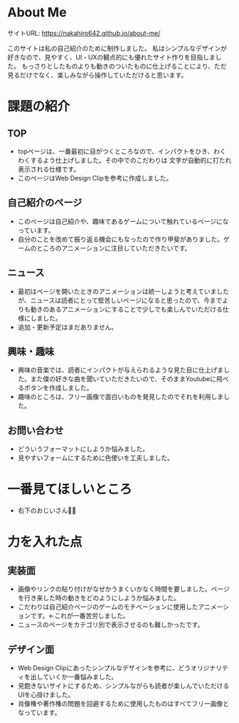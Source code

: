 # About Me 

サイトURL: https://nakahiro642.github.io/about-me/

このサイトは私の自己紹介のために制作しました。
私はシンプルなデザインが好きなので、見やすく、UI・UXの観点的にも優れたサイト作りを目指しました。
もっさりとしたものよりも動きのついたものに仕上げることにより、ただ見るだけでなく、楽しみながら操作していただけると思います。


# 課題の紹介

## TOP

- topページは、一番最初に目がつくところなので、インパクトをひき、わくわくするよう仕上げしました。その中でのこだわりは
文字が自動的に打たれ表示される仕様です。
- このページはWeb Design Clipを参考に作成しました。
  
## 自己紹介のページ

- このページは自己紹介や、趣味であるゲームについて触れているページになっています。
- 自分のことを改めて振り返る機会にもなったので作り甲斐がありました。ゲームのところのアニメーションに注目していただきたいです。

## ニュース

- 最初はページを開いたときのアニメーションは統一しようと考えていましたが、ニュースは読者にとって堅苦しいページになると思ったので、今までよりも動きのあるアニメーションにすることで少しでも楽しんでいただける仕様にしました。
- 追加・更新予定はまだありません。

## 興味・趣味

- 興味の音楽では、読者にインパクトが与えられるような見た目に仕上げました。また僕の好きな曲を聞いていただきたいので、そのままYoutubeに飛べるボタンを作成しました。
- 趣味のところは、フリー画像で面白いものを発見したのでそれを利用しました。

## お問い合わせ

- どういうフォーマットにしようか悩みました。
- 見やすいフォームにするために色使いを工夫しました。

# 一番見てほしいところ

- 右下のおじいさん👴🏻

# 力を入れた点

## 実装面

- 画像やリンクの貼り付けがなぜかうまくいかなく時間を要しました。ページを行き来した時の動きをどのようにしようか悩みました。
- こだわりは自己紹介ページのゲームのモチベーションに使用したアニメーションです。←これが一番苦労しました。
- ニュースのページをカテゴリ別で表示させるのも難しかったです。

## デザイン面

- Web Design Clipにあったシンプルなデザインを参考に、どうオリジナリティを出していくか一番悩みました。
- 見飽きないサイトにするため、シンプルながらも読者が楽しんでいただけるUIを心掛けました。
- 肖像権や著作権の問題を回避するために使用したものはすべてフリー画像となっています。
